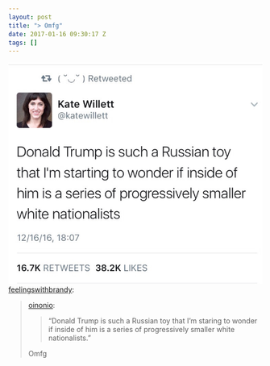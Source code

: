 ```yaml
---
layout: post
title: "> Omfg"
date: 2017-01-16 09:30:17 Z
tags: []
---
```

![](/media/2017/01/155938927664.jpg)
[feelingswithbrandy](http://feelingswithbrandy.tumblr.com/post/155719310591/oinonio-donald-trump-is-such-a-russian-toy-that):

> [oinonio](http://oinonio.tumblr.com/post/155602042713/donald-trump-is-such-a-russian-toy-that-im):
> 
> > “Donald Trump is such a Russian toy that I’m staring to wonder if inside of him is a series of progressively smaller white nationalists.”
> 
> Omfg
